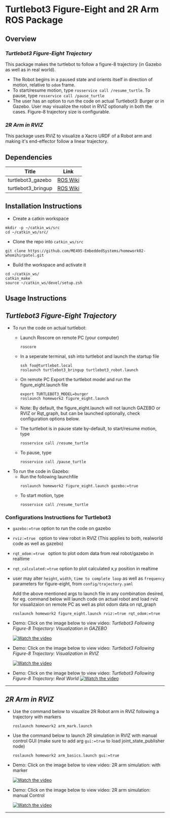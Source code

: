 # Turtlebot3 Figure-Eight and 2R Arm ROS Package
## Overview

### *Turtlebot3 Figure-Eight Trajectory*
This package makes the turtlebot to follow a figure-8 trajectory (in Gazebo as well as in real world).

* The Robot begins in a paused state and orients itself in direction of motion, relative to `odom` frame.
* To start/resume motion, type `rosservice call /resume_turtle`. To pause, type `rosservice call /pause_turtle`
* The user has an option to run the code on actual Turtlebot3: Burger or in Gazebo. User may visualize the robot in RVIZ optionally in both the cases. Figure-8 trajectory size is configurable. 

### *2R Arm in RVIZ*
This package uses RViZ to visualize a Xacro URDF of a Robot arm and making it's end-effector follow a linear trajectory.

## Dependencies
Title | Link
------------ | -------------
turtlebot3_gazebo| [ROS Wiki](http://wiki.ros.org/turtlebot3_bringup)
turtlebot3_bringup | [ROS Wiki](http://wiki.ros.org/turtlebot3_bringup)


## Installation Instructions
* Create a catkin workspace
```
mkdir -p ~/catkin_ws/src
cd ~/catkin_ws/src/
```
* Clone the repo into `catkin_ws/src`
```
git clone https://github.com/ME495-EmbeddedSystems/homework02-whomihirpatel.git
```
* Build the workspace and activate it
```
cd ~/catkin_ws/
catkin_make
source ~/catkin_ws/devel/setup.zsh

```

## Usage Instructions
## *Turtlebot3 Figure-Eight Trajectory*
* To run the code on actual turtlebot:
    * Launch Roscore on remote PC (your computer)
        ```
        roscore
        ```
    * In a seperate terminal, ssh into turtlebot and launch the startup file
        ```
        ssh foo@turtlebot.local
        roslaunch turtlebot3_bringup turtlebot3_robot.launch
        ```
    * On remote PC Export the turtlebot model and run the figure_eight.launch file
        ```
        export TURTLEBOT3_MODEL=burger
        roslaunch homework2 figure_eight.launch 
        ```
    * Note: By default, the figure_eight.launch will not launch GAZEBO or RVIZ or Rqt_graph, but can be launched optionally, check configuration options below.
    
    * The turtlebot is in pause state by-default, to start/resume motion, type 
        ```
        rosservice call /resume_turtle
        ```
     * To pause, type 
        ```
        rosservice call /pause_turtle
        ```
* To run the code in Gazebo:
    * Run the following launchfile
        ```
        roslaunch homework2 figure_eight.launch gazebo:=true  
        ```
    * To start motion, type
        ```
        rosservice call /resume_turtle
        ```

### Configurations Instructions for Turtlebot3

* `gazebo:=true` option to run the code on gazebo
* `rviz:=true ` option to view robot in RVIZ (This applies to both, realworld code as well as gazebo)
* `rqt_odom:=true ` option to plot odom data from real robot/gazebo in realtime
* `rqt_calculated:=true` option to plot calculated x,y position in realtime
*  user may alter `height`, `width`, `time to complete loop` as well as `frequency` parameters for figure-eight, from `config/trajectory.yaml`

    Add the above mentioned args to launch file in any combination desired, for eg. command below will launch code on actual robot and load rviz for visualizaion on remote PC as well as plot odom data on rqt_graph
    ```
    roslaunch homework2 figure_eight.launch rviz:=true rqt_odom:=true 
    ```
* Demo: Click on the image below to view video: *Turtlebot3 Following Figure-8 Trajectory: Visualization in GAZEBO*

    [![Watch the video](https://img.youtube.com/vi/h6xmesHbBHA/maxresdefault.jpg )](https://youtu.be/h6xmesHbBHA)

* Demo: Click on the image below to view video: *Turtlebot3 Following Figure-8 Trajectory: Visualization in RVIZ*

    [![Watch the video](https://img.youtube.com/vi/DA9sDGc_mRw/maxresdefault.jpg )](https://youtu.be/DA9sDGc_mRw)

* Demo: Click on the image below to view video: *Turtlebot3 Following Figure-8 Trajectory: Real World*
    [![Watch the video](https://img.youtube.com/vi/WVT1hkNHyvA/maxresdefault.jpg )](https://youtu.be/WVT1hkNHyvA)
---
## *2R Arm in RVIZ*

* Use the command below to visualize 2R Robot arm in RVIZ following a trajectory with markers
    ```
    roslaunch homework2 arm_mark.launch

    ```
* Use the command below to launch 2R simulation in RVIZ with manual control GUI (make sure to add arg `gui:=true` to load joint_state_publisher node)
    ```
    roslaunch homework2 arm_basics.launch gui:=true 
    ```

 * Demo: Click on the image below to view video: 2R arm simulation: with marker

    [![Watch the video](https://img.youtube.com/vi/mWqHMz_zE3Y/maxresdefault.jpg )](https://youtu.be/mWqHMz_zE3Y)


 * Demo: Click on the image below to view video: 2R arm simulation: manual Control
 
    [![Watch the video](https://img.youtube.com/vi/PP-TFPdcaN4/maxresdefault.jpg )](https://youtu.be/PP-TFPdcaN4)
----